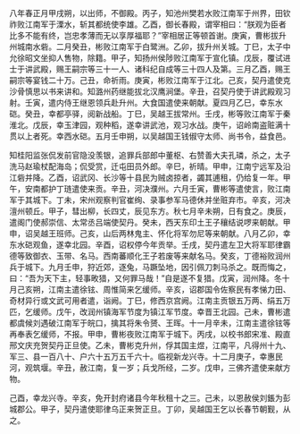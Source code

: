 
八年春正月甲戌朔，以出师，不御殿。丙子，知池州樊若水败江南军于州界，田钦祚败江南军于溧水，斩其都统使李雄。乙酉，御长春殿，谓宰相曰：“朕观为臣者比多不能有终，岂忠孝薄而无以享厚福耶？”宰相居正等顿首谢。庚寅，曹彬拔升州城南水砦。二月癸丑，彬败江南军于白鹭洲。乙卯，拔升州关城。丁巳，太子中允徐昭文坐抑人售物，除籍。甲子，知扬州侯陟败江南军于宣化镇。戊辰，覆试进士于讲武殿，赐王嗣宗等三十一人、诸科纪自成等三十四人及第。三月乙酉，赐王嗣宗等宴钱二十万。己丑，命祈雨。庚寅，彬败江南军于江北。己亥，契丹遣使克沙骨慎思以书来讲和。知潞州药继能拔北汉鹰涧堡。辛丑，召契丹使于讲武殿观习射。壬寅，遣内侍王继恩领兵赴升州。大食国遣使来朝献。夏四月乙巳，幸东水硙。癸丑，幸都亭驿，阅新战船。丁巳，吴越王拔常州。壬戌，彬等败江南军于秦淮北。戊辰，幸玉津园，观种稻，遂幸讲武池，观习水战。庚午，诏岭南盗赃满十贯以上者死。幸西水硙。五月壬申朔，以吴越国王钱俶守太师、尚书令，益食邑。

知桂阳监张侃发前官隐没羡银，追罪兵部郎中董枢、右赞善大夫孔璘，杀之，太子洗马赵瑜杖配海岛；侃受赏，迁屯田员外郎。辛巳，祈晴。甲申，江南宁远军及沿江砦并降。乙酉，诏武冈、长沙等十县民为贼卤掠者，蠲其逋租，仍给复一年。甲午，安南都护丁琏遣使来贡。辛丑，河决濮州。六月壬寅，曹彬等遣使言，败江南军于其城下。丁未，宋州观察判官崔绚、录事参军马德休并坐赃弃市。辛亥，河决澶州顿丘。甲子，彗出柳，长四丈，辰见东方。秋七月辛未朔，日有食之。庚辰，遣阁门使郝崇信、太常丞吕端使契丹。癸未，西天东印土王子穰结说啰来朝献。甲申，诏吴越王班师。己亥，山后两林鬼主、怀化将军勿尼等来朝献。八月乙卯，幸东水硙观鱼，遂幸北园。辛酉，诏权停今年贡举。壬戌，契丹遣左卫大将军耶律霸德等致御衣、玉带、名马。西南蕃顺化王子若废等来献名马。癸亥，丁德裕败润州兵于城下。九月壬申，狩近郊，逐兔，马蹶坠地，因引佩刀刺马杀之。既而悔之，曰：“吾为天下主，轻事畋猎，又何罪马哉！”自是遂不复猎。戊寅，润州降。冬十月己亥朔，江南主遣徐铉、周惟简来乞缓师。辛亥，诏郡国令佐察民有孝悌力田、奇材异行或文武可用者遣，诣阙。丁巳，修西京宫阙。江南主贡银五万两、绢五万匹，乞缓师。戊午，改润州镇海军节度为镇江军节度。幸晋王北园。己未，曹彬遣都虞候刘遇破江南军于皖口，擒其将朱令赟、王晖。十一月辛未，江南主遣徐铉等再奉表乞缓师，不报。甲申，曹彬夜败江南军于城下。丙戌，以校书郎宋准、殿直邢文庆充贺契丹正旦使。乙未，曹彬克升州，俘其国主煜，江南平，凡得州十九、军三、县一百八十、户六十五万五千六十。临视新龙兴寺。十二月庚子，幸惠民河，观筑堰。辛丑，赦江南，复一岁；兵戈所经，二岁。戊申，三佛齐遣使来献方物。

己酉，幸龙兴寺。辛亥，免开封府诸县今年秋租十之三。己未，以恩赦侯刘鋹为彭城郡公。甲子，契丹遣使耶律乌正来贺正旦。丁卯，吴越国王乞以长春节朝觐，从之。
